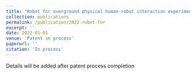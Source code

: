 ```yaml
---
title: "Robot for overground physical human-robot interaction experiment (Ophrie Robot)"
collection: publications
permalink: /publication/2022-robot-for
excerpt: ''
date: 2022-01-01
venue: 'Patent in process'
paperurl: ''
citation: 'In process'
---
```

Details will be added after patent process completion
